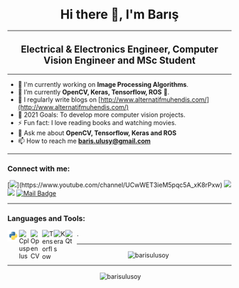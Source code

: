 <h1 align="center">Hi there 👋, I'm Barış</h1>

---

<h2 align="center">Electrical & Electronics Engineer, Computer Vision Engineer and MSc Student</h2>

---


- 🔭 I'm currently working on **Image Processing Algorithms**.
- 🌱 I’m currently **OpenCV, Keras, Tensorflow, ROS** 🤣.
- 📝 I regularly write blogs on [http://www.alternatifmuhendis.com/](http://www.alternatifmuhendis.com/)
- 🥅 2021 Goals: To develop more computer vision projects.
- ⚡ Fun fact: I love reading books and watching movies.
- 💬 Ask me about **OpenCV, Tensorflow, Keras and ROS**
- 📫 How to reach me **baris.ulusy@gmail.com**

---

### Connect with me:

[![](https://img.shields.io/badge/youtube-%23FF0000.svg?&style=for-the-badge&logo=youtube&logoColor=white")](https://www.youtube.com/channel/UCwWET3ieM5pqc5A_xK8rPxw)
[![](https://img.shields.io/badge/linkedin-%230077B5.svg?&style=for-the-badge&logo=linkedin&logoColor=white)](https://www.linkedin.com/in/barisulusoy1/)
[![](https://img.shields.io/badge/instagram-%23E4405F.svg?&style=for-the-badge&logo=instagram&logoColor=white)](https://www.instagram.com/baris.ulusoy1)
[![Mail Badge](https://img.shields.io/badge/baris.ulusy@gmail.com-c14438?style=for-the-badge&logo=Gmail&logoColor=white&link=mailto:baris.ulusy@gmail.com)](mailto:baris.ulusy@gmail.com)

---

### Languages and Tools:

<img align="left" alt="Python" width="26px" src="https://raw.githubusercontent.com/github/explore/80688e429a7d4ef2fca1e82350fe8e3517d3494d/topics/python/python.png" />
<img align="left" alt="Cplusplus" width="26px" src="https://cdn.jsdelivr.net/npm/simple-icons@v4/icons/cplusplus.svg" />
<img align="left" alt="OpenCV" width="26px" src="https://cdn.jsdelivr.net/npm/simple-icons@v4/icons/opencv.svg" />
<img align="left" alt="Tensorflow" width="26px" src="https://unpkg.com/simple-icons@v4/icons/tensorflow.svg" />
<img align="left" alt="Keras" width="26px" src="https://unpkg.com/simple-icons@v4/icons/keras.svg" />
<img align="left" alt="Qt" width="26px" src="https://unpkg.com/simple-icons@v4/icons/qt.svg" /></p>.

---

<p align="center"><img align="center" src="https://github-readme-stats.vercel.app/api/top-langs/?username=barisulusoy&layout=compact&hide=html" alt="barisulusoy" /></p>

---

<p align="center">&nbsp;<img align="center" src="https://github-readme-stats.vercel.app/api?username=barisulusoy&show_icons=true" alt="barisulusoy" /></p>
